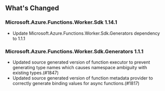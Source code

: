 ## What's Changed

<!-- Please add your release notes in the following format:
- My change description (#PR/#issue)
-->

### Microsoft.Azure.Functions.Worker.Sdk 1.14.1

- Update Microsoft.Azure.Functions.Worker.Sdk.Generators dependency to 1.1.1

### Microsoft.Azure.Functions.Worker.Sdk.Generators 1.1.1

- Updated source generated version of function executor to prevent generating type names which causes namespace ambiguity with existing types.(#1847)
- Updated source generated version of function metadata provider to correctly generate binding values for async functions.(#1817)